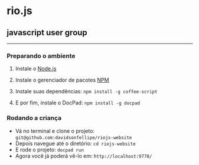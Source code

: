 # rio.js
## javascript user group

-----------------

### Preparando o ambiente

1. Instale o [Node.js](http://nodejs.org/)

2. Instale o gerenciador de pacotes [NPM](http://npmjs.org/)

3. Instale suas dependências: `npm install -g coffee-script`

4. E por fim, instale o DocPad: `npm install -g docpad`

### Rodando a criança

- Vá no terminal e clone o projeto: `git@github.com:davidsonfellipe/riojs-website`
- Depois navegue até o diretório: `cd riojs-website`
- E rode o projeto: `docpad run`
- Agora você já poderá vê-lo em: `http://localhost:9778/`